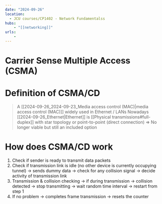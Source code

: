 ```yaml
---
date: "2024-09-26"
location: 
  - JCU courses/CP1402 - Network Fundamentalss
hubs: 
    - "[[networking]]"
urls:
    - 
---
```


# Carrier Sense Multiple Access (CSMA)
# Definition of CSMA/CD
> A [[2024-09-26_2024-09-23_Media access control (MAC)|media access control (MAC)]] widely used in Ethernet / LANs
> Nowadays [[2024-09-26_Ethernet|Ethernet]] is [[Physical transmissions#full-duplex]] with star topology or point-to-point (direct connection)
> => No longer viable but still an included option

# How does CSMA/CD work
1. Check if sender is ready to transmit data packets
2. Check if transmission link is idle (no other device is currently occupying tunnel) -> sends
dummy data -> check for any collision signal -> decide activity of transmission link
3. Transmission & collision checking -> if during transmission -> collision detected
-> stop transmitting -> wait random time interval -> restart from step 1
4. If no problem -> completes frame transmission -> resets the counter


